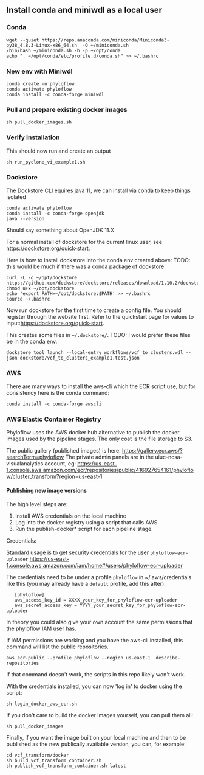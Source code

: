 ## Install conda and miniwdl as a local user


### Conda
```
wget --quiet https://repo.anaconda.com/miniconda/Miniconda3-py38_4.8.3-Linux-x86_64.sh  -O ~/miniconda.sh
/bin/bash ~/miniconda.sh -b -p ~/opt/conda
echo ". ~/opt/conda/etc/profile.d/conda.sh" >> ~/.bashrc
```

### New env with Miniwdl

```
conda create -n phyloflow
conda activate phyloflow
conda install -c conda-forge miniwdl
```

### Pull and prepare existing docker images
```
sh pull_docker_images.sh
```

### Verify installation
This should now run and create an output
```
sh run_pyclone_vi_example1.sh
```

### Dockstore

The Dockstore CLI equires java 11, we can install via conda to keep things isolated
```
conda activate phyloflow
conda install -c conda-forge openjdk
java --version
```
Should say something about OpenJDK 11.X

For a normal install of dockstore for the current linux user, see https://dockstore.org/quick-start.

Here is how to install dockstore into the conda env created above:
TODO: this would be much if there was a conda package of dockstore
```
curl -L -o ~/opt/dockstore https://github.com/dockstore/dockstore/releases/download/1.10.2/dockstore
chmod u+x ~/opt/dockstore
echo 'export PATH=~/opt/dockstore:$PATH' >> ~/.bashrc
source ~/.bashrc
```

Now run dockstore for the first time to create a config file. You should register through the website first.
Refer to the quickstart page for values to input:https://dockstore.org/quick-start. 

This creates some files in `~/.dockstore/`. TODO: I would prefer these files be in the conda env.

```
dockstore tool launch --local-entry workflows/vcf_to_clusters.wdl --json dockstore/vcf_to_clusters_example1.test.json
```


### AWS
There are many ways to install the aws-cli which the ECR script use, but for
consistency here is the conda command:
```
conda install -c conda-forge awscli
```

### AWS Elastic Container Registry
Phyloflow uses the AWS docker hub alternative to publish the docker images used
by the pipeline stages. The only cost is the file storage to S3.

The public gallery (published images) is here: https://gallery.ecr.aws/?searchTerm=phyloflow
The private admin panels are in the uiuc-ncsa-visualanalytics account, eg:
https://us-east-1.console.aws.amazon.com/ecr/repositories/public/416927654161/phyloflow/cluster_transform?region=us-east-1

#### Publishing new image versions
The high level steps are:
1. Install AWS credentials on the local machine
2. Log into the docker registry using a script that calls AWS.
3. Run the publish-docker* script for each pipeline stage.


Credentials:

Standard usage is to get security credentials for the user `phyloflow-ecr-uploader`
https://us-east-1.console.aws.amazon.com/iam/home#/users/phyloflow-ecr-uploader

The credentials need to be under a profile `phyloflow` in ~/.aws/credentials
like this (you may already have a `default` profile, add this after):

       [phyloflow]
       aws_access_key_id = XXXX_your_key_for_phyloflow-ecr-uploader
       aws_secret_access_key = YYYY_your_secret_key_for_phyloflow-ecr-uploader

In theory you could also give your own account the same permissions that the phyloflow IAM user has.

If IAM permissions are working and you have the aws-cli installed, this command will list the public repositories.
```
aws ecr-public --profile phyloflow --region us-east-1  describe-repositories
```

If that command doesn't work, the scripts in this repo likely won't work.

With the credentials installed, you can now 'log in' to docker using the script:
```
sh login_docker_aws_ecr.sh
```

If you don't care to build the docker images yourself, you can pull them all:
```
sh pull_docker_images
```

Finally, if you want the image built on your local machine and then to be
published as the new publically available version, you can, for example:
```
cd vcf_transform/docker
sh build_vcf_transform_container.sh
sh publish_vcf_transform_container.sh latest
```

